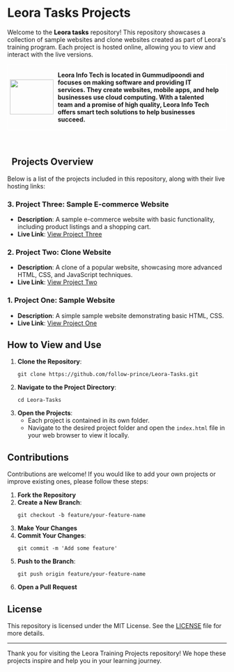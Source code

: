 <h1 style="">Leora Tasks Projects</h1>
    <p>Welcome to the <strong style=" font-weight: 800">Leora tasks</strong> repository! This repository showcases a collection of sample websites and clone websites created as part of Leora's training program. Each project is hosted online, allowing you to view and interact with the live versions.</p> 
    <p style="color:; border: solid white 0.002rem; padding: 5px; display:flex; text-align:center; align-items:center ;  justify-content: center;
  align-items: center;
  text-align: center;" ><img  style="width:100px ;height:80px" src="https://www.leorainfotech.in/static/media/Leora%20Logo.0814c6ddd1992c31dac0.png" /><b style="text-align:start; padding:10px">Leora Info Tech is located in Gummudipoondi and focuses on making software and providing IT services. They create websites, mobile apps, and help businesses use cloud computing. With a talented team and a promise of high quality, Leora Info Tech offers smart tech solutions to help businesses succeed.</p>
    <h2>Projects Overview</b></h2>
    <p>Below is a list of the projects included in this repository, along with their live hosting links:</p>
        <h3>3. Project Three: Sample E-commerce Website</h3>
    <ul>
        <li><strong>Description</strong>: A sample e-commerce website with basic functionality, including product listings and a shopping cart.</li>
        <li><strong>Live Link</strong>: <a href="https://example.com/project-three">View Project Three</a></li>
    </ul>
    <h3>2. Project Two: Clone Website</h3>
    <ul>
        <li><strong>Description</strong>: A clone of a popular website, showcasing more advanced HTML, CSS, and JavaScript techniques.</li>
        <li><strong>Live Link</strong>: <a href="https://example.com/project-two">View Project Two</a></li>
    </ul>
      <h3>1. Project One: Sample Website</h3>
    <ul>
        <li><strong>Description</strong>: A simple sample website demonstrating basic HTML, CSS.</li>
        <li><strong>Live Link</strong>: <a href="https://example.com/project-one">View Project One</a></li>
    </ul>
    <h2>How to View and Use</h2>
    <ol>
        <li><strong>Clone the Repository</strong>:
            <pre><code>git clone https://github.com/follow-prince/Leora-Tasks.git</code></pre>
        </li>
        <li><strong>Navigate to the Project Directory</strong>:
            <pre><code>cd Leora-Tasks</code></pre>
        </li>
        <li><strong>Open the Projects</strong>:
            <ul>
                <li>Each project is contained in its own folder.</li>
                <li>Navigate to the desired project folder and open the <code>index.html</code> file in your web browser to view it locally.</li>
            </ul>
        </li>
    </ol>
    <h2>Contributions</h2>
    <p>Contributions are welcome! If you would like to add your own projects or improve existing ones, please follow these steps:</p>
    <ol>
        <li><strong>Fork the Repository</strong></li>
        <li><strong>Create a New Branch</strong>:
            <pre><code>git checkout -b feature/your-feature-name</code></pre>
        </li>
        <li><strong>Make Your Changes</strong></li>
        <li><strong>Commit Your Changes</strong>:
            <pre><code>git commit -m 'Add some feature'</code></pre>
        </li>
        <li><strong>Push to the Branch</strong>:
            <pre><code>git push origin feature/your-feature-name</code></pre>
        </li>
        <li><strong>Open a Pull Request</strong></li>
    </ol>
    <h2>License</h2>
    <p>This repository is licensed under the MIT License. See the <a href="LICENSE">LICENSE</a> file for more details.</p>
    <hr>
    <p>Thank you for visiting the Leora Training Projects repository! We hope these projects inspire and help you in your learning journey.</p>
